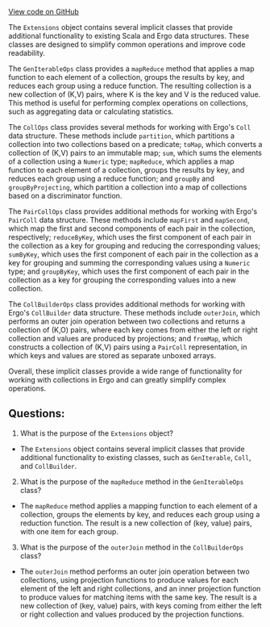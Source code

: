 [View code on GitHub](sigmastate-interpreterhttps://github.com/ScorexFoundation/sigmastate-interpreter/sdk/shared/src/main/scala/org/ergoplatform/sdk/Extensions.scala)

The `Extensions` object contains several implicit classes that provide additional functionality to existing Scala and Ergo data structures. These classes are designed to simplify common operations and improve code readability.

The `GenIterableOps` class provides a `mapReduce` method that applies a map function to each element of a collection, groups the results by key, and reduces each group using a reduce function. The resulting collection is a new collection of (K,V) pairs, where K is the key and V is the reduced value. This method is useful for performing complex operations on collections, such as aggregating data or calculating statistics.

The `CollOps` class provides several methods for working with Ergo's `Coll` data structure. These methods include `partition`, which partitions a collection into two collections based on a predicate; `toMap`, which converts a collection of (K,V) pairs to an immutable map; `sum`, which sums the elements of a collection using a `Numeric` type; `mapReduce`, which applies a map function to each element of a collection, groups the results by key, and reduces each group using a reduce function; and `groupBy` and `groupByProjecting`, which partition a collection into a map of collections based on a discriminator function.

The `PairCollOps` class provides additional methods for working with Ergo's `PairColl` data structure. These methods include `mapFirst` and `mapSecond`, which map the first and second components of each pair in the collection, respectively; `reduceByKey`, which uses the first component of each pair in the collection as a key for grouping and reducing the corresponding values; `sumByKey`, which uses the first component of each pair in the collection as a key for grouping and summing the corresponding values using a `Numeric` type; and `groupByKey`, which uses the first component of each pair in the collection as a key for grouping the corresponding values into a new collection.

The `CollBuilderOps` class provides additional methods for working with Ergo's `CollBuilder` data structure. These methods include `outerJoin`, which performs an outer join operation between two collections and returns a collection of (K,O) pairs, where each key comes from either the left or right collection and values are produced by projections; and `fromMap`, which constructs a collection of (K,V) pairs using a `PairColl` representation, in which keys and values are stored as separate unboxed arrays.

Overall, these implicit classes provide a wide range of functionality for working with collections in Ergo and can greatly simplify complex operations.
## Questions: 
 1. What is the purpose of the `Extensions` object?
- The `Extensions` object contains several implicit classes that provide additional functionality to existing classes, such as `GenIterable`, `Coll`, and `CollBuilder`.

2. What is the purpose of the `mapReduce` method in the `GenIterableOps` class?
- The `mapReduce` method applies a mapping function to each element of a collection, groups the elements by key, and reduces each group using a reduction function. The result is a new collection of (key, value) pairs, with one item for each group.

3. What is the purpose of the `outerJoin` method in the `CollBuilderOps` class?
- The `outerJoin` method performs an outer join operation between two collections, using projection functions to produce values for each element of the left and right collections, and an inner projection function to produce values for matching items with the same key. The result is a new collection of (key, value) pairs, with keys coming from either the left or right collection and values produced by the projection functions.